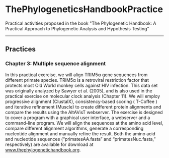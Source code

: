 # ThePhylogeneticsHandbookPractice
Practical activities proposed in the book "The Phylogenetic Handbook: A Practical Approach to Phylogenetic Analysis and Hypothesis Testing"

--------------------------------

## Practices

### Chapter 3: Multiple sequence alignment

In this practical exercise, we will align TRIM5α gene sequences from different primate species. TRIM5α is a retroviral restriction factor that protects most Old World monkey cells against HIV infection. This data set was originally analyzed by Sawyer et al. (2005), and is also used in the practical exercise on molecular clock analysis (Chapter 11). We will employ progressive alignment (ClustalX), consistency-based scoring ( T-Coffee ) and iterative refinement (Muscle) to create different protein alignments and compare the results using the AltAVisT webserver. The exercise is designed to cover a program with a graphical user interface, a webserver and a command-line program. We will align the sequences at the amino acid level, compare different alignment algorithms, generate a corresponding nucleotide alignment and manually refine the result. Both the amino acid and nucleotide sequences (“primatesAA.fasta” and “primatesNuc.fasta,” respectively) are available for download at www.thephylogenetichandbook.org.
